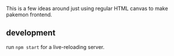 This is a few ideas around just using regular HTML canvas to make pakemon frontend.

## development

run `npm start` for a live-reloading server.